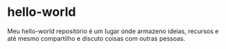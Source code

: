 # hello-world
Meu hello-world repositório é um lugar onde armazeno ideias, recursos e até mesmo compartilho e discuto coisas com outras pessoas.
